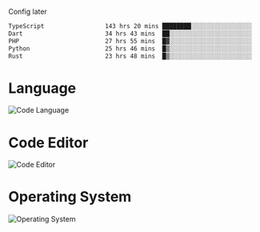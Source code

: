 <!-- ## Hi there 👋 -->
Config later

<!--
**rickrck/rickrck** is a ✨ _special_ ✨ repository because its `README.md` (this file) appears on your GitHub profile.

Here are some ideas to get you started:

- 🔭 I’m currently working on ...
- 🌱 I’m currently learning ...
- 👯 I’m looking to collaborate on ...
- 🤔 I’m looking for help with ...
- 💬 Ask me about ...
- 📫 How to reach me: ...
- 😄 Pronouns: ...
- ⚡ Fun fact: ...
-->

<!--START_SECTION:waka-->

```txt
TypeScript                 143 hrs 20 mins ████████░░░░░░░░░░░░░░░░░   32.58 %
Dart                       34 hrs 43 mins  ██░░░░░░░░░░░░░░░░░░░░░░░   07.89 %
PHP                        27 hrs 55 mins  █▓░░░░░░░░░░░░░░░░░░░░░░░   06.35 %
Python                     25 hrs 46 mins  █▒░░░░░░░░░░░░░░░░░░░░░░░   05.86 %
Rust                       23 hrs 48 mins  █▒░░░░░░░░░░░░░░░░░░░░░░░   05.41 %
```

<!--END_SECTION:waka-->

# Language
![Code Language](https://wakatime.com/share/@Rie/857855bd-8826-4360-bd0b-30668e651616.svg)

# Code Editor
![Code Editor](https://wakatime.com/share/@Rie/630d1d98-3d54-4afd-a23d-fa79134fc528.svg)

# Operating System
![Operating System](https://wakatime.com/share/@Rie/a7b1eb7d-159b-4b03-8226-3a05ad998782.svg)
